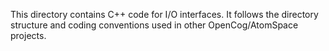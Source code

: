 
This directory contains C++ code for I/O interfaces.
It follows the directory structure and coding conventions
used in other OpenCog/AtomSpace projects.
